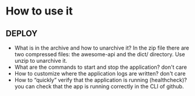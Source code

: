 # How to use it

## DEPLOY

- What is in the archive and how to unarchive it? In the zip file there are two compressed files: the awesome-api and the dict/ directory.
  Use unzip to unarchive it. 
- What are the commands to start and stop the application? don't care
- How to customize where the application logs are written? don't care
- How to “quickly” verify that the application is running (healthcheck)? you can check that the app is running correctly in the CLI of github. 

